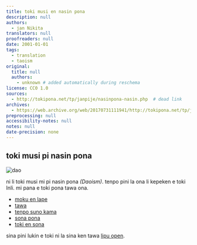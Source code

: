 ```yaml
---
title: toki musi en nasin pona
description: null
authors:
  - jan Nikita
translators: null
proofreaders: null
date: 2001-01-01
tags:
  - translation
  - taoism
original:
  title: null
  authors:
    - unknown # added automatically during reschema
license: CC0 1.0
sources:
  - http://tokipona.net/tp/janpije/nasinpona-nasin.php  # dead link
archives:
  - https://web.archive.org/web/20170731111941/http://tokipona.net/tp/janpije/nasinpona-nasin.php
preprocessing: null
accessibility-notes: null
notes: null
date-precision: none
---
```


## toki musi pi nasin pona

![dao](https://web.archive.org/web/20170731111941im_/http://tokipona.net/tp/janpije/texts/nasinpona/dao.png)

ni li toki musi mi pi nasin pona *(Daoism)*. tenpo pini la ona li kepeken e toki Inli. mi pana e toki pona tawa ona.

* [moku en lape](./nasin-pona-moku.md)
* [tawa](./nasin-pona-len.md)
* [tenpo suno kama](./nasin-pona-moli.md)
* [sona pona](./nasin-pona-lipu.md)
* [toki en sona](./nasin-pona-kasi.md)

sina pini lukin e toki ni la sina ken tawa [lipu open](./nasin-pona-intro.md).
